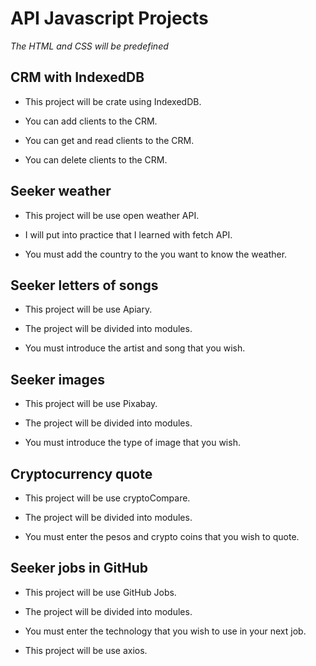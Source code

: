 # API Javascript Projects

_The HTML and CSS will be predefined_ 

## CRM with IndexedDB

* This project will be crate using IndexedDB.

* You can add clients to the CRM.

* You can get and read clients to the CRM.

* You can delete clients to the CRM.



## Seeker weather

* This project will be use open weather API.

* I will put into practice that I learned with fetch API.

* You must add the country to the you want to know the weather.



## Seeker letters of songs

* This project will be use Apiary.

* The project will be divided into modules.

* You must introduce the artist and song that you wish.



## Seeker images

* This project will be use Pixabay.

* The project will be divided into modules.

* You must introduce the type of image that you wish.



## Cryptocurrency quote

* This project will be use cryptoCompare.

* The project will be divided into modules.

* You must enter the pesos and crypto coins that you wish to quote.



## Seeker jobs in GitHub

* This project will be use GitHub Jobs.

* The project will be divided into modules.

* You must enter the technology that you wish to use in your next job.

* This project will be use axios.